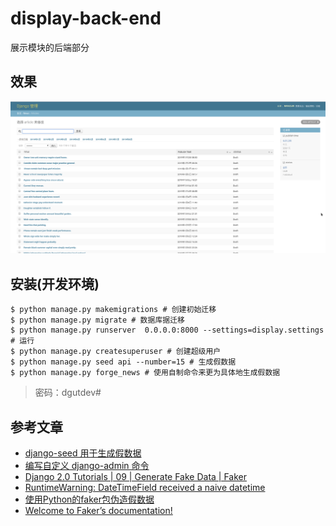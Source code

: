 # display-back-end
展示模块的后端部分

## 效果

![后台管理页面](docs/img/demo.png)

## 安装(开发环境)

```shell script
$ python manage.py makemigrations # 创建初始迁移
$ python manage.py migrate # 数据库据迁移
$ python manage.py runserver  0.0.0.0:8000 --settings=display.settings # 运行
$ python manage.py createsuperuser # 创建超级用户
$ python manage.py seed api --number=15 # 生成假数据
$ python manage.py forge_news # 使用自制命令来更为具体地生成假数据
```

> 密码：dgutdev#

## 参考文章
- [django-seed 用于生成假数据](https://github.com/Brobin/django-seed)
- [编写自定义 django-admin 命令](https://docs.djangoproject.com/zh-hans/2.2/howto/custom-management-commands/)
- [Django 2.0 Tutorials | 09 | Generate Fake Data | Faker](https://www.youtube.com/watch?v=Nq5JXFpQ2jE&list=PLR2qQy0Zxs_XXgPZvuPcOZPvAiswqwpjf&index=9)
- [RuntimeWarning: DateTimeField received a naive datetime](https://stackoverflow.com/questions/18622007/runtimewarning-datetimefield-received-a-naive-datetime)
- [使用Python的faker包伪造假数据](https://blog.csdn.net/lb245557472/article/details/80758307)
- [Welcome to Faker’s documentation!](https://faker.readthedocs.io/en/master/)